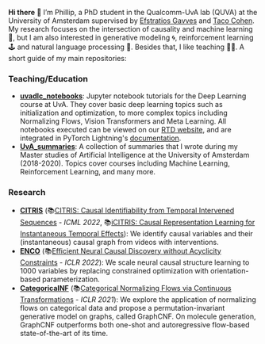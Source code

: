 __Hi there__ 👋 I’m Phillip, a PhD student in the Qualcomm-UvA lab (QUVA) at the University of Amsterdam supervised by [Efstratios Gavves](https://www.egavves.com/) and [Taco Cohen](https://tacocohen.wordpress.com/). My research focuses on the intersection of causality and machine learning 🤖, but I am also interested in generative modeling 🌀, reinforcement learning 🕹 and natural language processing 💬. Besides that, I like teaching 👨‍🏫.
A short guide of my main repositories:

### Teaching/Education

- __[uvadlc_notebooks](https://github.com/phlippe/uvadlc_notebooks)__: Jupyter notebook tutorials for the Deep Learning course at UvA. They cover basic deep learning topics such as initialization and optimization, to more complex topics including Normalizing Flows, Vision Transformers and Meta Learning. All notebooks executed can be viewed on our [RTD website](https://uvadlc-notebooks.readthedocs.io/en/latest/), and are integrated in PyTorch Lightning's [documentation](https://pytorch-lightning.readthedocs.io/en/latest/).
- __[UvA_summaries](https://github.com/phlippe/UvA_Summaries)__: A collection of summaries that I wrote during my Master studies of Artificial Intelligence at the University of Amsterdam (2018-2020). Topics cover courses including Machine Learning, Reinforcement Learning, and many more.

### Research

- __[CITRIS](https://github.com/phlippe/CITRIS)__ (📚[CITRIS: Causal Identifiability from Temporal Intervened Sequences](https://arxiv.org/abs/2202.03169) - *ICML 2022*, 📚[iCITRIS: Causal Representation Learning for Instantaneous Temporal Effects](https://arxiv.org/abs/2206.06169)): We identify causal variables and their (instantaneous) causal graph from videos with interventions.
- __[ENCO](https://github.com/phlippe/ENCO)__ (📚[Efficient Neural Causal Discovery without Acyclicity Constraints](https://arxiv.org/abs/2107.10483) - *ICLR 2022*): We scale neural causal structure learning to 1000 variables by replacing constrained optimization with orientation-based parameterization.
- __[CategoricalNF](https://github.com/phlippe/CategoricalNF)__ (📚[Categorical Normalizing Flows via Continuous Transformations](https://arxiv.org/abs/2006.09790) - *ICLR 2021*): We explore the application of normalizing flows on categorical data and propose a permutation-invariant generative model on graphs, called GraphCNF. On molecule generation, GraphCNF outperforms both one-shot and autoregressive flow-based state-of-the-art of its time.
<!-- - __[meme_challenge](https://github.com/Nithin-Holla/meme_challenge)__ (📚[A Multimodal Framework for the Detection of Hateful Memes](https://arxiv.org/abs/2012.12871) - *NeurIPS 2020 competition track*): UNITER-based architecture for detecting hateful, multi-modal content. Won 4th place of the Hateful Memes Challenge by Facebook. -->
